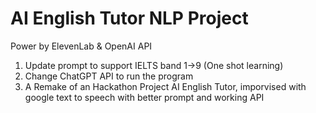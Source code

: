 # AI English Tutor NLP Project
 Power by ElevenLab & OpenAI API
1. Update prompt to support IELTS band 1->9 (One shot learning)
2. Change ChatGPT API to run the program
3. A Remake of an Hackathon Project AI English Tutor, imporvised with google text to speech with better prompt and working API
